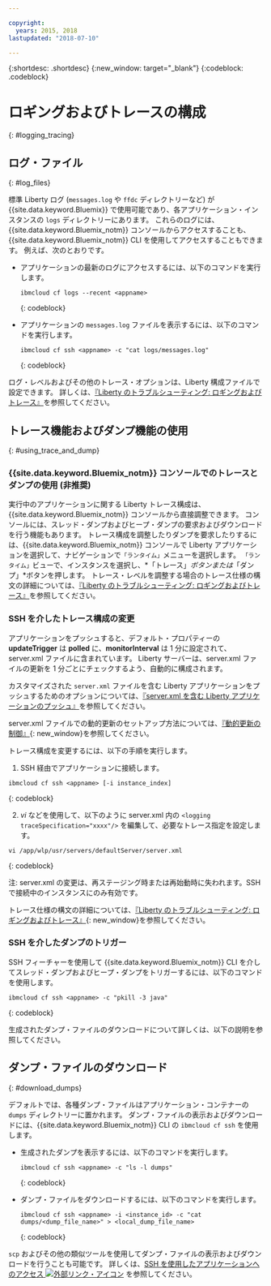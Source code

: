 ```yaml
---

copyright:
  years: 2015, 2018
lastupdated: "2018-07-10"

---
```


{:shortdesc: .shortdesc}
{:new_window: target="_blank"}
{:codeblock: .codeblock}

# ロギングおよびトレースの構成
{: #logging_tracing}

## ログ・ファイル
{: #log_files}

標準 Liberty ログ (`messages.log` や `ffdc` ディレクトリーなど) が {{site.data.keyword.Bluemix}} で使用可能であり、各アプリケーション・インスタンスの `logs` ディレクトリーにあります。 これらのログには、{{site.data.keyword.Bluemix_notm}} コンソールからアクセスすることも、{{site.data.keyword.Bluemix_notm}} CLI を使用してアクセスすることもできます。 例えば、次のとおりです。

* アプリケーションの最新のログにアクセスするには、以下のコマンドを実行します。

  ```
  ibmcloud cf logs --recent <appname>
  ```
  {: codeblock}


* アプリケーションの `messages.log` ファイルを表示するには、以下のコマンドを実行します。

  ```
  ibmcloud cf ssh <appname> -c "cat logs/messages.log"
  ```
  {: codeblock}

ログ・レベルおよびその他のトレース・オプションは、Liberty 構成ファイルで設定できます。 詳しくは、[『Liberty のトラブルシューティング: ロギングおよびトレース』](http://www.ibm.com/support/knowledgecenter/SSEQTP_liberty/com.ibm.websphere.wlp.doc/ae/rwlp_logging.html)を参照してください。

## トレース機能およびダンプ機能の使用
{: #using_trace_and_dump}

### {{site.data.keyword.Bluemix_notm}} コンソールでのトレースとダンプの使用 (非推奨)

実行中のアプリケーションに関する Liberty トレース構成は、{{site.data.keyword.Bluemix_notm}} コンソールから直接調整できます。 コンソールには、スレッド・ダンプおよびヒープ・ダンプの要求およびダウンロードを行う機能もあります。 トレース構成を調整したりダンプを要求したりするには、{{site.data.keyword.Bluemix_notm}} コンソールで Liberty アプリケーションを選択して、ナビゲーションで`「ランタイム」`メニューを選択します。 `「ランタイム」`ビューで、インスタンスを選択し、*「トレース」*ボタンまたは*「ダンプ」*ボタンを押します。 トレース・レベルを調整する場合のトレース仕様の構文の詳細については、[『Liberty のトラブルシューティング: ロギングおよびトレース』](http://www.ibm.com/support/knowledgecenter/SSEQTP_liberty/com.ibm.websphere.wlp.doc/ae/rwlp_logging.html)を参照してください。

### SSH を介したトレース構成の変更

アプリケーションをプッシュすると、デフォルト・プロパティーの **updateTrigger** は **polled** に、**monitorInterval** は 1 分に設定されて、server.xml ファイルに含まれています。 Liberty サーバーは、server.xml ファイルの更新を 1 分ごとにチェックするよう、自動的に構成されます。

カスタマイズされた `server.xml` ファイルを含む Liberty アプリケーションをプッシュするためのオプションについては、[『server.xml を含む Liberty アプリケーションのプッシュ』](https://console.ng.bluemix.net/docs/runtimes/liberty/optionsForPushing.html#options_for_pushing)を参照してください。

server.xml ファイルでの動的更新のセットアップ方法については、[『動的更新の制御』](https://www.ibm.com/support/knowledgecenter/SSEQTP_liberty/com.ibm.websphere.wlp.doc/ae/twlp_setup_dyn_upd.html){: new_window}を参照してください。

トレース構成を変更するには、以下の手順を実行します。

1. SSH 経由でアプリケーションに接続します。

  ```
 ibmcloud cf ssh <appname> [-i instance_index]
  ```
  {: codeblock}

2. *vi* などを使用して、以下のように server.xml 内の `<logging traceSpecification="xxxx"/>` を編集して、必要なトレース指定を設定します。

  ```
vi /app/wlp/usr/servers/defaultServer/server.xml
  ```
  {: codeblock}

注: server.xml の変更は、再ステージング時または再始動時に失われます。SSH で接続中のインスタンスにのみ有効です。

トレース仕様の構文の詳細については、[『Liberty のトラブルシューティング: ロギングおよびトレース』](http://www.ibm.com/support/knowledgecenter/SSEQTP_liberty/com.ibm.websphere.wlp.doc/ae/rwlp_logging.html){: new_window}を参照してください。

### SSH を介したダンプのトリガー

SSH フィーチャーを使用して {{site.data.keyword.Bluemix_notm}} CLI を介してスレッド・ダンプおよびヒープ・ダンプをトリガーするには、以下のコマンドを使用します。

  ```
 ibmcloud cf ssh <appname> -c "pkill -3 java"
  ```
  {: codeblock}

生成されたダンプ・ファイルのダウンロードについて詳しくは、以下の説明を参照してください。

## ダンプ・ファイルのダウンロード
{: #download_dumps}

デフォルトでは、各種ダンプ・ファイルはアプリケーション・コンテナーの `dumps` ディレクトリーに置かれます。 ダンプ・ファイルの表示およびダウンロードには、{{site.data.keyword.Bluemix_notm}} CLI の `ibmcloud cf ssh` を使用します。

* 生成されたダンプを表示するには、以下のコマンドを実行します。

  ```
  ibmcloud cf ssh <appname> -c "ls -l dumps"
  ```
  {: codeblock}

* ダンプ・ファイルをダウンロードするには、以下のコマンドを実行します。

  ```
  ibmcloud cf ssh <appname> -i <instance_id> -c "cat dumps/<dump_file_name>" > <local_dump_file_name>
  ```
  {: codeblock}

`scp` およびその他の類似ツールを使用してダンプ・ファイルの表示およびダウンロードを行うことも可能です。 詳しくは、[SSH を使用したアプリケーションへのアクセス ![外部リンク・アイコン](../../icons/launch-glyph.svg "外部リンク・アイコン")](https://docs.cloudfoundry.org/devguide/deploy-apps/ssh-apps.html) を参照してください。
